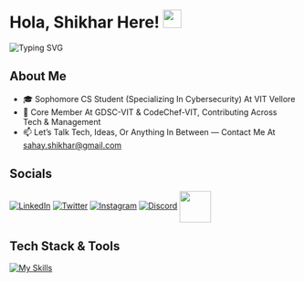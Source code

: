 <h1 align="left">
  Hola, Shikhar Here!
  <img src="https://github.com/user-attachments/assets/b78f3bbc-473f-40d0-af55-fd6da14d23d8" width="32" height="32" />
</h1>

<p align="left">
  <img src="https://readme-typing-svg.demolab.com?font=JetBrains+Mono&weight=500&pause=300&color=00BBFF&center=false&vCenter=true&width=850&lines=Cybersecurity+Enthusiast+%7C+Tech+Explorer+%7C+Builder+%26+Developer;Driven+By+Curiosity+%7C+Built+On+Conversation+%7C+Powered+By+Visca+Barca" alt="Typing SVG" />
</p>

## About Me

- 🎓 Sophomore CS Student (Specializing In Cybersecurity) At VIT Vellore  
- 📌 Core Member At GDSC-VIT & CodeChef-VIT, Contributing Across Tech & Management  
- 📫 Let’s Talk Tech, Ideas, Or Anything In Between — Contact Me At sahay.shikhar@gmail.com  

## Socials

[![LinkedIn](https://skillicons.dev/icons?i=linkedin&theme=dark)](https://www.linkedin.com/in/shikharsahay/)
[![Twitter](https://skillicons.dev/icons?i=twitter&theme=dark)](https://x.com/Noscope999)
[![Instagram](https://skillicons.dev/icons?i=instagram&theme=dark)](https://www.instagram.com/shikhar.sahay/)
[![Discord](https://skillicons.dev/icons?i=discord&theme=dark)](https://discordapp.com/users/711646546399199253)
<a href="https://monkeytype.com/profile/shikharsahay">
  <img src="https://github.com/user-attachments/assets/2ad8f48b-7d28-44d2-abc6-2814248883fb" width="55" height="55" style="vertical-align: middle;" />
</a>


## Tech Stack & Tools

[![My Skills](https://skillicons.dev/icons?i=python,html,css,js,ts,mysql,c,cpp,linux,git,notion,photoshop&theme=dark)](https://skillicons.dev)
